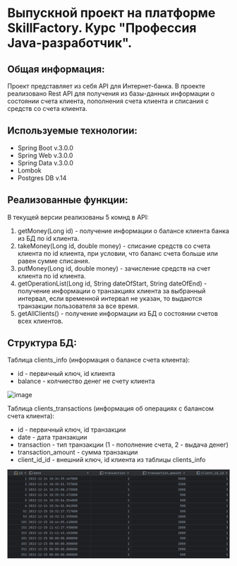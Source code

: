 # Выпускной проект на платформе SkillFactory. Курс "Профессия Java-разработчик".

## Общая информация:
Проект представляет из себя API для Интернет-банка.
В проекте реализовано Rest API для получения из базы-данных информации о состоянии
счета клиента, пополнения счета клиента и списания с средств со счета клиента.

## Используемые технологии:
* Spring Boot v.3.0.0
* Spring Web v.3.0.0
* Spring Data v.3.0.0
* Lombok 
* Postgres DB v.14

## Реализованные функции:
В текущей версии реализованы 5 комнд в API:
1. getMoney(Long id) - получение информации о балансе клиента банка из БД по id клиента.
2. takeMoney(Long id, double money) - списание средств со счета клиента по id клиента, при условии, что баланс счета больше или равен сумме списания.
3. putMoney(Long id, double money) - зачисление средств на счет клиента по id клиента.
4. getOperationList(Long id, String dateOfStart, String dateOfEnd) - получение информации о транзакциях клиента за выбранный интервал, если временной интервал не указан, то выдаются транзакции пользователя за все время.
5. getAllClients() - получение информации из БД о состоянии счетов всех клиентов.

## Структура БД:

Таблица clients_info (информация о балансе счета клиента):
* id - первичный ключ, id клиента
* balance - колчиество денег не счету клиента

![image](https://user-images.githubusercontent.com/93705476/208083551-fb8be15e-149e-4cee-9342-dbeb3d7358e0.png)

Таблица clients_transactions (информация об операциях с балансом счета клиента):
* id - первичный ключ, id транзакции
* date - дата транзакции
* transaction - тип транзакции (1 - пополнение счета, 2 - выдача денег)
* transaction_amount - сумма транзакции
* client_id_id - внешний ключ, id клиента из таблицы clients_info

![img.png](img.png)